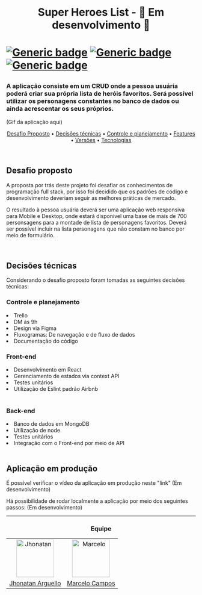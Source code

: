<h1 align="center">Super Heroes List - 🚧 Em desenvolvimento 🚧<h1>

[![Generic badge](https://img.shields.io/badge/Status-In%20Progress-yellow?style=for-the-badge&logo=appveyor)](https://shields.io/) 
[![Generic badge](https://img.shields.io/badge/Patern-Eslint_Airbnb-red?style=for-the-badge&logo=appveyor)](https://shields.io/) 
[![Generic badge](https://img.shields.io/badge/Develop-Full%20Stack-blue?style=for-the-badge&logo=appveyor)](https://shields.io/)  
 
<h3>A aplicação consiste em um CRUD onde a pessoa usuária poderá criar sua própria lista de heróis favoritos. Será possível utilizar os personagens constantes no banco de dados ou ainda acrescentar os seus próprios.</h3>
  
  (Gif da aplicação aqui)
<br>

<p align="center">
 <a href="Desafio proposto">Desafio Proposto</a> •
 <a href="#Decisões técnicas">Decisões técnicas</a> •
 <a href="#Controle e planejamento">Controle e planejamento</a> •
 <a href="#🚧 Features 🚧">Features</a> •
 <a href="#Versões">Versões</a> •
 <a href="#Tecnologias">Tecnologias</a>
</p>
<br>
  
<h2>Desafio proposto</h2>

<p>A proposta por trás deste projeto foi desafiar os conhecimentos de programação full stack, por isso foi decidido que os padrões de código e desenvolvimento deveriam seguir as melhores práticas de mercado.</p>

<p>O resultado à pessoa usuária deverá ser uma aplicação web responsiva para Mobile e Desktop, onde estará disponível uma base de mais de 700 personsagens para a montade de lista de personagens favoritos. Deverá ser possível incluir na lista personagens que não constam no banco por meio de formulário.</p>
<br>


<h2>Decisões técnicas</h2>
  
<p>Considerando o desafio proposto foram tomadas as seguintes decisões técnicas:</p>

  
<h3>Controle e planejamento</h3>

<li>Trello</li>
<li>DM às 9h</li>
<li>Design via Figma</li>
<li>Fluxogramas: De navegação e de fluxo de dados</li>
<li>Documentação do código</>
<br>
  

<h3>Front-end</h3>

<li>Desenvolvimento em React</li>
<li>Gerenciamento de estados via context API</li>
<li>Testes unitários</li>
<li>Utilização de Eslint padrão Airbnb</li>
<br>
  
  
<h3>Back-end</h3>

<li>Banco de dados em MongoDB</li>
<li>Utilização de node</li>
<li>Testes unitários</li>
<li>Integração com o Front-end por meio de API</li>
<br>


<h2>Aplicação em produção</h2>
  
<p>É possível verificar o vídeo da aplicação em produção neste "link" (Em desenvolvimento)</p>

<p>Há possibilidade de rodar localmente a aplicação por meio dos seguintes passos: (Em desenvolvimento)</p>
 

<hr>
  
<h3 align=center>Equipe</h3>

<table align=center>
  <tr>
    <td align="center">
      <a href="https://github.com/jiarguello">
        <img width='100px' src='https://avatars.githubusercontent.com/u/72360446?v=4' Alt= Jhonatan Perfil>
      </a>
    </td>  
    <td align="center">
      <a href="https://github.com/marcelocampos66"> 
        <img width='100px' src='https://avatars.githubusercontent.com/u/31359152?s=60&v=4' Alt= Marcelo Perfil>
      </a>
    </td>
  </tr>
  <tr>
    <td>
      <a href="https://github.com/jiarguello">
        Jhonatan Arguello
      </a>   
    </td>
    <td>
      <a href="https://github.com/marcelocampos66"> 
        Marcelo Campos
      </a>
    </td>
  </tr>
</table>
